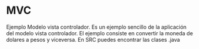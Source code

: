 # MVC
Ejemplo Modelo vista controlador. Es un ejemplo sencillo de la aplicación del modelo vista controlador. El ejemplo consiste en convertir la moneda de dolares a pesos y viceversa. En SRC puedes encontrar las clases .java
